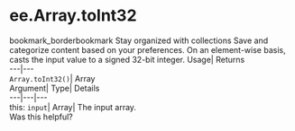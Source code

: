  
#  ee.Array.toInt32 
bookmark_borderbookmark Stay organized with collections  Save and categorize content based on your preferences.
On an element-wise basis, casts the input value to a signed 32-bit integer. 
Usage| Returns  
---|---  
`Array.toInt32()`| Array  
Argument| Type| Details  
---|---|---  
this: `input`| Array| The input array.  
Was this helpful?
